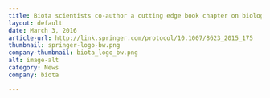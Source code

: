 ```yaml
---
title: Biota scientists co-author a cutting edge book chapter on biological data analysis in hydrocarbon environments
layout: default
date: March 3, 2016
article-url: http://link.springer.com/protocol/10.1007/8623_2015_175
thumbnail: springer-logo-bw.png
company-thumbnail: biota_logo_bw.png
alt: image-alt
category: News
company: biota

---
```

